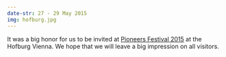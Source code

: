 ```yaml
---
date-str: 27 - 29 May 2015
img: hofburg.jpg
---
```

It was a big honor for us to be invited at [Pioneers Festival 2015](http://pioneers.io) at the Hofburg Vienna. We hope that we will leave a big impression on all visitors.
